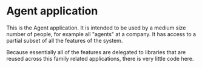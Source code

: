 # Agent application

This is the Agent application. It is intended to be used by a medium size number
of people, for example all "agents" at a company. It has access to a partial
subset of all the features of the system.

Because essentially all of the features are delegated to libraries that are reused across this family related applications, there is very little code here.

